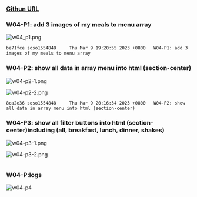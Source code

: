 ### [Githun URL](https://github.com/soso1554848/1112-1N-js-demo-211410831.git)

### W04-P1: add 3 images of my meals to menu array

![w04_p1.png](https://mfwasdjpuvjgzkkjlnrx.supabase.co/storage/v1/object/sign/demo-31/w04/w04-p1.png?token=eyJhbGciOiJIUzI1NiIsInR5cCI6IkpXVCJ9.eyJ1cmwiOiJkZW1vLTMxL3cwNC93MDQtcDEucG5nIiwiaWF0IjoxNjc4MzYwMzkxLCJleHAiOjE3MDk4OTYzOTF9.7kpQSoqld0t1uTORxoz4OLpMsKR3cvyoOL1j7ABGbQc&t=2023-03-09T11%3A13%3A11.831Z)

```
be71fce soso1554848     Thu Mar 9 19:20:55 2023 +0800   W04-P1: add 3 images of my meals to menu array
```

### W04-P2: show all data in array menu into html (section-center)

![w04-p2-1.png](https://mfwasdjpuvjgzkkjlnrx.supabase.co/storage/v1/object/sign/demo-31/w04/w04-p2-1.png?token=eyJhbGciOiJIUzI1NiIsInR5cCI6IkpXVCJ9.eyJ1cmwiOiJkZW1vLTMxL3cwNC93MDQtcDItMS5wbmciLCJpYXQiOjE2NzgzNjQwNjgsImV4cCI6MTcwOTkwMDA2OH0.XdbIkd1_Wk0yc7R3xZwsZY7jdsl3okqZKEMaTOsNsMM&t=2023-03-09T12%3A14%3A28.940Z)

![w04-p2-2.png](https://mfwasdjpuvjgzkkjlnrx.supabase.co/storage/v1/object/sign/demo-31/w04/w04-p2-2.png?token=eyJhbGciOiJIUzI1NiIsInR5cCI6IkpXVCJ9.eyJ1cmwiOiJkZW1vLTMxL3cwNC93MDQtcDItMi5wbmciLCJpYXQiOjE2NzgzNjQxMzMsImV4cCI6MTcwOTkwMDEzM30.Lwn6YyHEtB0eU5Oz6LRa9BvmomLvy9NU6E7WWH9Knx8&t=2023-03-09T12%3A15%3A33.397Z)

```
8ca2e36 soso1554848     Thu Mar 9 20:16:34 2023 +0800   W04-P2: show all data in array menu into html (section-center)
```

### W04-P3: show all filter buttons into html (section-center)including (all, breakfast, lunch, dinner, shakes) 

![w04-p3-1.png](https://mfwasdjpuvjgzkkjlnrx.supabase.co/storage/v1/object/sign/demo-31/w04/w04-p3-1.png?token=eyJhbGciOiJIUzI1NiIsInR5cCI6IkpXVCJ9.eyJ1cmwiOiJkZW1vLTMxL3cwNC93MDQtcDMtMS5wbmciLCJpYXQiOjE2NzgzNjkwNzEsImV4cCI6MTcwOTkwNTA3MX0.7FToiRQDmDW8NhqwUC-94nmpTsVcEiw5grcNmXaFxeI&t=2023-03-09T13%3A37%3A51.585Z)

![w04-p3-2.png](https://mfwasdjpuvjgzkkjlnrx.supabase.co/storage/v1/object/sign/demo-31/w04/w04-p3-2.png?token=eyJhbGciOiJIUzI1NiIsInR5cCI6IkpXVCJ9.eyJ1cmwiOiJkZW1vLTMxL3cwNC93MDQtcDMtMi5wbmciLCJpYXQiOjE2NzgzNjkwODgsImV4cCI6MTcwOTkwNTA4OH0.w9mxcdsfz8R0jcrEduHQXVNWDmuOizNlJ4VrsCoT9wg&t=2023-03-09T13%3A38%3A09.179Z)

```

```

### W04-P:logs

![w04-p4]()

```

```
